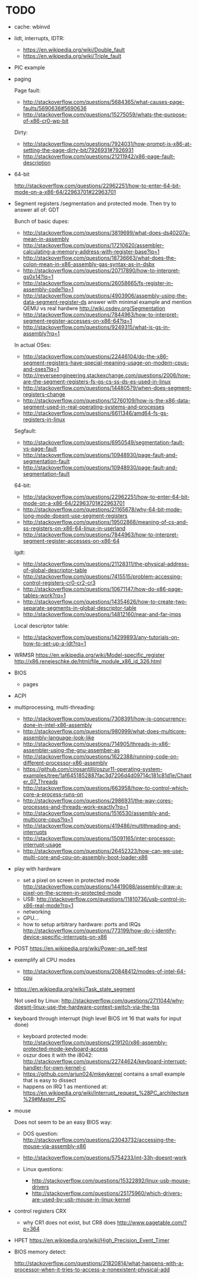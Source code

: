 # TODO

-   cache: wbinvd

-   lidt, interrupts, IDTR:

    - https://en.wikipedia.org/wiki/Double_fault
    - https://en.wikipedia.org/wiki/Triple_fault

-   PIC example

-   paging

    Page fault:

    - http://stackoverflow.com/questions/5684365/what-causes-page-faults/5690636#5690636
    - http://stackoverflow.com/questions/15275059/whats-the-purpose-of-x86-cr0-wp-bit

    Dirty:

    - http://stackoverflow.com/questions/7924031/how-prompt-is-x86-at-setting-the-page-dirty-bit/7926931#7926931
    - http://stackoverflow.com/questions/21211942/x86-page-fault-description

-   64-bit

    http://stackoverflow.com/questions/22962251/how-to-enter-64-bit-mode-on-a-x86-64/22963701#22963701

-   Segment registers /segmentation and protected mode. Then try to answer all of: GDT

    Bunch of basic dupes:

    - http://stackoverflow.com/questions/3819699/what-does-ds40207a-mean-in-assembly
    - http://stackoverflow.com/questions/17210620/assembler-calculating-a-memory-address-with-register-base?lq=1
    - http://stackoverflow.com/questions/18736663/what-does-the-colon-mean-in-x86-assembly-gas-syntax-as-in-dsbx
    - http://stackoverflow.com/questions/20717890/how-to-interpret-gs0x14?lq=1
    - http://stackoverflow.com/questions/26058665/fs-register-in-assembly-code?lq=1
    - http://stackoverflow.com/questions/4903906/assembly-using-the-data-segment-register-ds answer with minimal example and mention QEMU vs real hardwre http://wiki.osdev.org/Segmentation
    - http://stackoverflow.com/questions/7844963/how-to-interpret-segment-register-accesses-on-x86-64?lq=1
    - http://stackoverflow.com/questions/9249315/what-is-gs-in-assembly?rq=1

    In actual OSes:

    - http://stackoverflow.com/questions/22446104/do-the-x86-segment-registers-have-special-meaning-usage-on-modern-cpus-and-oses?lq=1
    - http://reverseengineering.stackexchange.com/questions/2006/how-are-the-segment-registers-fs-gs-cs-ss-ds-es-used-in-linux
    - http://stackoverflow.com/questions/14480579/when-does-segment-registers-change
    - http://stackoverflow.com/questions/12760109/how-is-the-x86-data-segment-used-in-real-operating-systems-and-processes
    - http://stackoverflow.com/questions/6611346/amd64-fs-gs-registers-in-linux

    Segfault:

    - http://stackoverflow.com/questions/6950549/segmentation-fault-vs-page-fault
    - http://stackoverflow.com/questions/10948930/page-fault-and-segmentation-fault
    - http://stackoverflow.com/questions/10948930/page-fault-and-segmentation-fault

    64-bit:

    - http://stackoverflow.com/questions/22962251/how-to-enter-64-bit-mode-on-a-x86-64/22963701#22963701
    - http://stackoverflow.com/questions/21165678/why-64-bit-mode-long-mode-doesnt-use-segment-registers
    - http://stackoverflow.com/questions/19502868/meaning-of-cs-and-ss-registers-on-x86-64-linux-in-userland
    - http://stackoverflow.com/questions/7844963/how-to-interpret-segment-register-accesses-on-x86-64

    lgdt:

    - http://stackoverflow.com/questions/21128311/the-physical-address-of-global-descriptor-table
    - http://stackoverflow.com/questions/7415515/problem-accessing-control-registers-cr0-cr2-cr3
    - http://stackoverflow.com/questions/10671147/how-do-x86-page-tables-work?rq=1
    - http://stackoverflow.com/questions/14354626/how-to-create-two-separate-segments-in-global-descriptor-table
    - http://stackoverflow.com/questions/14812160/near-and-far-jmps

    Local descriptor table:

    - http://stackoverflow.com/questions/14299893/any-tutorials-on-how-to-set-up-a-ldt?rq=1

- WRMSR https://en.wikipedia.org/wiki/Model-specific_register http://x86.renejeschke.de/html/file_module_x86_id_326.html

-   BIOS

    - pages

-   ACPI

-   multiprocessing, multi-threading:

    - http://stackoverflow.com/questions/7308391/how-is-concurrency-done-in-intel-x86-assembly
    - http://stackoverflow.com/questions/980999/what-does-multicore-assembly-language-look-like
    - http://stackoverflow.com/questions/714905/threads-in-x86-assembler-using-the-gnu-assember-as
    - http://stackoverflow.com/questions/1622388/running-code-on-different-processor-x86-assembly
    - https://github.com/cirosantilli/oszur11-operating-system-examples/tree/1af6451852887fac3d7206d4d09714c181c81d1e/Chapter_07_Threads
    - http://stackoverflow.com/questions/663958/how-to-control-which-core-a-process-runs-on
    - http://stackoverflow.com/questions/2986931/the-way-cores-processes-and-threads-work-exactly?rq=1
    - http://stackoverflow.com/questions/1516530/assembly-and-multicore-cpus?lq=1
    - http://stackoverflow.com/questions/419486/multithreading-and-interrupts
    - http://stackoverflow.com/questions/15091165/inter-processor-interrupt-usage
    - http://stackoverflow.com/questions/26452323/how-can-we-use-multi-core-and-cpu-on-assembly-boot-loader-x86

-   play with hardware

    -   set a pixel on screen in protected mode http://stackoverflow.com/questions/14419088/assembly-draw-a-pixel-on-the-screen-in-protected-mode
    -   USB: http://stackoverflow.com/questions/11810736/usb-control-in-x86-real-mode?rq=1
    -   networking
    -   GPU...
    -   how to setup arbitrary hardware: ports and IRQs http://stackoverflow.com/questions/773199/how-do-i-identify-device-specific-interrupts-on-x86

-   POST https://en.wikipedia.org/wiki/Power-on_self-test

-   exemplify all CPU modes

    -   http://stackoverflow.com/questions/20848412/modes-of-intel-64-cpu

-   https://en.wikipedia.org/wiki/Task_state_segment

    Not used by Linux: <http://stackoverflow.com/questions/2711044/why-doesnt-linux-use-the-hardware-context-switch-via-the-tss>

-   keyboard through interrupt (high level BIOS int 16 that waits for input done)

    - keyboard protected mode: http://stackoverflow.com/questions/219120/x86-assembly-protected-mode-keyboard-access
    - oszur does it with the i8042: http://stackoverflow.com/questions/22744624/keyboard-interrupt-handler-for-own-kernel-c
    - https://github.com/arjun024/mkeykernel contains a small example that is easy to dissect
    - happens on IRQ 1 as mentioned at: https://en.wikipedia.org/wiki/Interrupt_request_%28PC_architecture%29#Master_PIC

-   mouse

    Does not seem to be an easy BIOS way:

    -   DOS question: http://stackoverflow.com/questions/23043732/accessing-the-mouse-via-assembly-x86

    -   http://stackoverflow.com/questions/5754233/int-33h-doesnt-work

    -   Linux questions:

        - http://stackoverflow.com/questions/15322892/linux-usb-mouse-drivers
        - http://stackoverflow.com/questions/25175960/which-drivers-are-used-by-usb-mouse-in-linux-kernel

-   control registers CRX

    - why CR1 does not exist, but CR8 does http://www.pagetable.com/?p=364

-   HPET https://en.wikipedia.org/wiki/High_Precision_Event_Timer

-   BIOS memory detect:

    http://stackoverflow.com/questions/21820814/what-happens-with-a-processor-when-it-tries-to-access-a-nonexistent-physical-add
